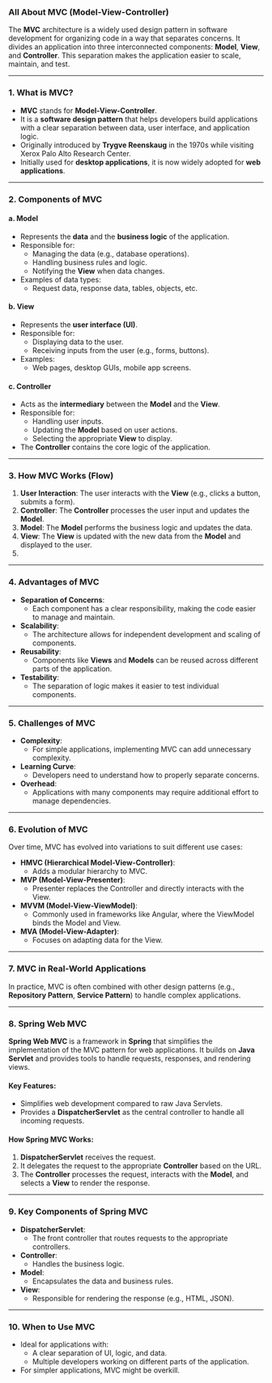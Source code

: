 ### All About MVC (Model-View-Controller)

The **MVC** architecture is a widely used design pattern in software development for organizing code in a way that separates concerns. It divides an application into three interconnected components: **Model**, **View**, and **Controller**. This separation makes the application easier to scale, maintain, and test.

---

### 1. **What is MVC?**
- **MVC** stands for **Model-View-Controller**.
- It is a **software design pattern** that helps developers build applications with a clear separation between data, user interface, and application logic.
- Originally introduced by **Trygve Reenskaug** in the 1970s while visiting Xerox Palo Alto Research Center.
- Initially used for **desktop applications**, it is now widely adopted for **web applications**.

---

### 2. **Components of MVC**

#### a. **Model**
- Represents the **data** and the **business logic** of the application.
- Responsible for:
  - Managing the data (e.g., database operations).
  - Handling business rules and logic.
  - Notifying the **View** when data changes.
- Examples of data types:
  - Request data, response data, tables, objects, etc.

#### b. **View**
- Represents the **user interface (UI)**.
- Responsible for:
  - Displaying data to the user.
  - Receiving inputs from the user (e.g., forms, buttons).
- Examples:
  - Web pages, desktop GUIs, mobile app screens.

#### c. **Controller**
- Acts as the **intermediary** between the **Model** and the **View**.
- Responsible for:
  - Handling user inputs.
  - Updating the **Model** based on user actions.
  - Selecting the appropriate **View** to display.
- The **Controller** contains the core logic of the application.

---

### 3. **How MVC Works** (Flow)

1. **User Interaction**: The user interacts with the **View** (e.g., clicks a button, submits a form).
2. **Controller**: The **Controller** processes the user input and updates the **Model**.
3. **Model**: The **Model** performs the business logic and updates the data.
4. **View**: The **View** is updated with the new data from the **Model** and displayed to the user.
5. 
---

### 4. **Advantages of MVC**

- **Separation of Concerns**:
  - Each component has a clear responsibility, making the code easier to manage and maintain.
- **Scalability**:
  - The architecture allows for independent development and scaling of components.
- **Reusability**:
  - Components like **Views** and **Models** can be reused across different parts of the application.
- **Testability**:
  - The separation of logic makes it easier to test individual components.

---

### 5. **Challenges of MVC**

- **Complexity**:
  - For simple applications, implementing MVC can add unnecessary complexity.
- **Learning Curve**:
  - Developers need to understand how to properly separate concerns.
- **Overhead**:
  - Applications with many components may require additional effort to manage dependencies.

---

### 6. **Evolution of MVC**

Over time, MVC has evolved into variations to suit different use cases:
- **HMVC (Hierarchical Model-View-Controller)**:
  - Adds a modular hierarchy to MVC.
- **MVP (Model-View-Presenter)**:
  - Presenter replaces the Controller and directly interacts with the View.
- **MVVM (Model-View-ViewModel)**:
  - Commonly used in frameworks like Angular, where the ViewModel binds the Model and View.
- **MVA (Model-View-Adapter)**:
  - Focuses on adapting data for the View.

---

### 7. **MVC in Real-World Applications**

In practice, MVC is often combined with other design patterns (e.g., **Repository Pattern**, **Service Pattern**) to handle complex applications. 
 
---

### 8. **Spring Web MVC**

**Spring Web MVC** is a framework in **Spring** that simplifies the implementation of the MVC pattern for web applications. It builds on **Java Servlet** and provides tools to handle requests, responses, and rendering views.

#### Key Features:
- Simplifies web development compared to raw Java Servlets.
- Provides a **DispatcherServlet** as the central controller to handle all incoming requests.

#### How Spring MVC Works:
1. **DispatcherServlet** receives the request.
2. It delegates the request to the appropriate **Controller** based on the URL.
3. The **Controller** processes the request, interacts with the **Model**, and selects a **View** to render the response.

 
---

### 9. **Key Components of Spring MVC**

- **DispatcherServlet**:
  - The front controller that routes requests to the appropriate controllers.
- **Controller**:
  - Handles the business logic.
- **Model**:
  - Encapsulates the data and business rules.
- **View**:
  - Responsible for rendering the response (e.g., HTML, JSON).

---

### 10. **When to Use MVC**

- Ideal for applications with:
  - A clear separation of UI, logic, and data.
  - Multiple developers working on different parts of the application.
- For simpler applications, MVC might be overkill.

